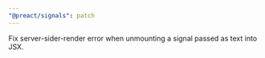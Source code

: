 ```yaml
---
"@preact/signals": patch
---
```


Fix server-sider-render error when unmounting a signal passed as text into JSX.
